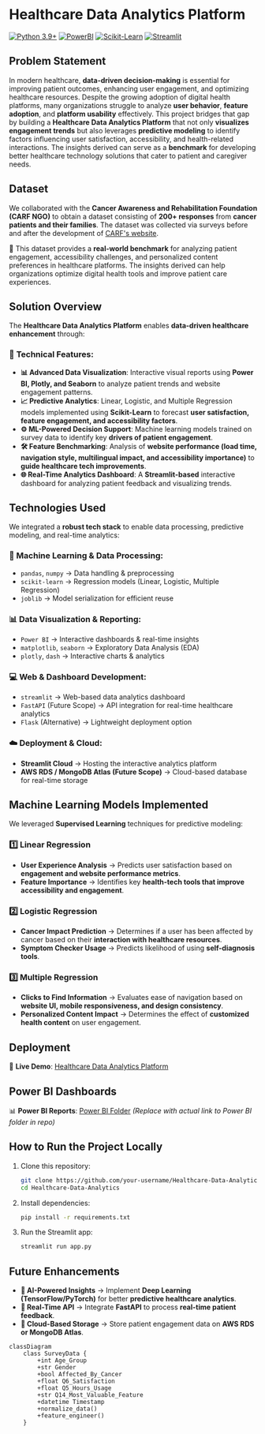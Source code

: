 # Healthcare Data Analytics Platform

[![Python 3.9+](https://img.shields.io/badge/Python-3.9%2B-blue.svg)](https://www.python.org/downloads/)
[![PowerBI](https://img.shields.io/badge/Analytics-PowerBI-yellow)](https://powerbi.microsoft.com/)
[![Scikit-Learn](https://img.shields.io/badge/ML-scikit--learn-orange)](https://scikit-learn.org/)
[![Streamlit](https://img.shields.io/badge/UI-Streamlit-red)](https://streamlit.io/)

## Problem Statement
In modern healthcare, **data-driven decision-making** is essential for improving patient outcomes, enhancing user engagement, and optimizing healthcare resources. Despite the growing adoption of digital health platforms, many organizations struggle to analyze **user behavior**, **feature adoption**, and **platform usability** effectively. This project bridges that gap by building a **Healthcare Data Analytics Platform** that not only **visualizes engagement trends** but also leverages **predictive modeling** to identify factors influencing user satisfaction, accessibility, and health-related interactions. The insights derived can serve as a **benchmark** for developing better healthcare technology solutions that cater to patient and caregiver needs.

## Dataset
We collaborated with the **Cancer Awareness and Rehabilitation Foundation (CARF NGO)** to obtain a dataset consisting of **200+ responses** from **cancer patients and their families**. The dataset was collected via surveys before and after the development of [CARF's website](https://carfngo.org/).

📌 This dataset provides a **real-world benchmark** for analyzing patient engagement, accessibility challenges, and personalized content preferences in healthcare platforms. The insights derived can help organizations optimize digital health tools and improve patient care experiences.

## Solution Overview
The **Healthcare Data Analytics Platform** enables **data-driven healthcare enhancement** through:

### 🔹 **Technical Features:**
- **📊 Advanced Data Visualization**: Interactive visual reports using **Power BI, Plotly, and Seaborn** to analyze patient trends and website engagement patterns.
- **📈 Predictive Analytics**: Linear, Logistic, and Multiple Regression models implemented using **Scikit-Learn** to forecast **user satisfaction, feature engagement, and accessibility factors**.
- **⚙️ ML-Powered Decision Support**: Machine learning models trained on survey data to identify key **drivers of patient engagement**.
- **🛠 Feature Benchmarking**: Analysis of **website performance (load time, navigation style, multilingual impact, and accessibility importance)** to **guide healthcare tech improvements**.
- **🌐 Real-Time Analytics Dashboard**: A **Streamlit-based** interactive dashboard for analyzing patient feedback and visualizing trends.

## Technologies Used
We integrated a **robust tech stack** to enable data processing, predictive modeling, and real-time analytics:

### **🧠 Machine Learning & Data Processing:**
- `pandas`, `numpy` → Data handling & preprocessing
- `scikit-learn` → Regression models (Linear, Logistic, Multiple Regression)
- `joblib` → Model serialization for efficient reuse

### **📊 Data Visualization & Reporting:**
- `Power BI` → Interactive dashboards & real-time insights
- `matplotlib`, `seaborn` → Exploratory Data Analysis (EDA)
- `plotly`, `dash` → Interactive charts & analytics

### **💻 Web & Dashboard Development:**
- `streamlit` → Web-based data analytics dashboard
- `FastAPI` (Future Scope) → API integration for real-time healthcare analytics
- `Flask` (Alternative) → Lightweight deployment option

### **☁️ Deployment & Cloud:**
- **Streamlit Cloud** → Hosting the interactive analytics platform
- **AWS RDS / MongoDB Atlas (Future Scope)** → Cloud-based database for real-time storage

## Machine Learning Models Implemented
We leveraged **Supervised Learning** techniques for predictive modeling:

### **1️⃣ Linear Regression**
- **User Experience Analysis** → Predicts user satisfaction based on **engagement and website performance metrics**.
- **Feature Importance** → Identifies key **health-tech tools that improve accessibility and engagement**.

### **2️⃣ Logistic Regression**
- **Cancer Impact Prediction** → Determines if a user has been affected by cancer based on their **interaction with healthcare resources**.
- **Symptom Checker Usage** → Predicts likelihood of using **self-diagnosis tools**.

### **3️⃣ Multiple Regression**
- **Clicks to Find Information** → Evaluates ease of navigation based on **website UI, mobile responsiveness, and design consistency**.
- **Personalized Content Impact** → Determines the effect of **customized health content** on user engagement.

## Deployment
🚀 **Live Demo**: [Healthcare Data Analytics Platform](https://capstone-project-deployed.streamlit.app/)

## Power BI Dashboards
📊 **Power BI Reports**: [Power BI Folder](#) *(Replace with actual link to Power BI folder in repo)*

## How to Run the Project Locally
1. Clone this repository:
   ```bash
   git clone https://github.com/your-username/Healthcare-Data-Analytics.git
   cd Healthcare-Data-Analytics
   ```
2. Install dependencies:
   ```bash
   pip install -r requirements.txt
   ```
3. Run the Streamlit app:
   ```bash
   streamlit run app.py
   ```

## Future Enhancements
- **🧠 AI-Powered Insights** → Implement **Deep Learning (TensorFlow/PyTorch)** for better **predictive healthcare analytics**.
- **📡 Real-Time API** → Integrate **FastAPI** to process **real-time patient feedback**.
- **💾 Cloud-Based Storage** → Store patient engagement data on **AWS RDS or MongoDB Atlas**.

```mermaid
classDiagram
    class SurveyData {
        +int Age_Group
        +str Gender
        +bool Affected_By_Cancer
        +float Q6_Satisfaction
        +float Q5_Hours_Usage
        +str Q14_Most_Valuable_Feature
        +datetime Timestamp
        +normalize_data()
        +feature_engineer()
    }
